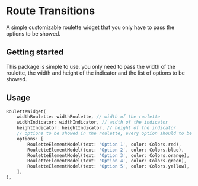 <!--
This README describes the package. If you publish this package to pub.dev,
this README's contents appear on the landing page for your package.

For information about how to write a good package README, see the guide for
[writing package pages](https://dart.dev/guides/libraries/writing-package-pages).

For general information about developing packages, see the Dart guide for
[creating packages](https://dart.dev/guides/libraries/create-library-packages)
and the Flutter guide for
[developing packages and plugins](https://flutter.dev/developing-packages).
-->
# Route Transitions

A simple customizable roulette widget that you only have to pass the options to be showed.


## Getting started

This package is simple to use, you only need to pass the width of the roulette, the width and height of the indicator and the list of options to be showed.

## Usage

```dart
RouletteWidget(
    widthRoulette: widthRoulette, // width of the roulette
    widthIndicator: widthIndicator, // width of the indicator
    heightIndicator: heightIndicator, // height of the indicator
    // options to be showed in the roulette, every option should to be of type RouletteElementModel
    options: [
        RouletteElementModel(text: 'Option 1', color: Colors.red),
        RouletteElementModel(text: 'Option 2', color: Colors.blue),
        RouletteElementModel(text: 'Option 3', color: Colors.orange),
        RouletteElementModel(text: 'Option 4', color: Colors.green),
        RouletteElementModel(text: 'Option 5', color: Colors.yellow),
    ],
),
```

